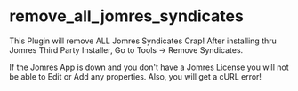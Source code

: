 # remove_all_jomres_syndicates
This Plugin will remove ALL Jomres Syndicates Crap! After installing thru Jomres Third Party Installer, Go to Tools -> Remove Syndicates.

If the Jomres App is down and you don't have a Jomres License you will not be able to Edit or Add any properties. Also, you will get a cURL error!
